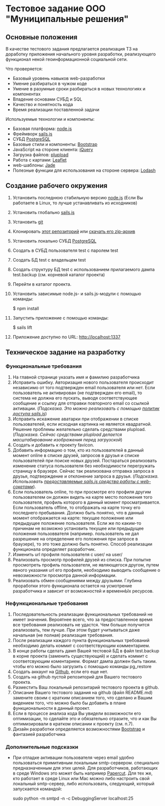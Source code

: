 # Тестовое задание ООО "Муниципальные решения"
## Основные положения
В качестве тестового задания предлагается реализация ТЗ на доработку приложения начального уровня разработки, реализующего функционал некой геоинформационной социальной сети.

Что проверяется:
- Базовый уровень навыков web-разработки
- Умение разбираться в чужом коде
- Умение в разумные сроки разбираться в новых технологиях и компонентах
- Владение основами СУБД и SQL
- Качество и понятность кода
- Время реализации поставленной задачи

Используемые технологии и компоненты:
- Базовая платформа: [node.js](https://nodejs.org)
- Фреймворк [sails.js](http://sailsjs.org)
- СУБД [PostgreSQL](http://www.postgresql.org)
- Базовые стили и компоненты: [Bootstrap](http://getbootstrap.com)
- JavaScript на стороне клиента: [iQuery](https://jquery.com)
- Загрузка файлов: [plupload](http://www.plupload.com)
- Работа с картами: [Leaflet](http://leafletjs.com)
- web-шаблоны: [Jade](http://jade-lang.com)
- Полезные функции для использования на стороне сервера: [Lodash](https://lodash.com)

## Создание рабочего окружения
1. Установить последнюю стабильную версию [node.js](https://nodejs.org) (Если Вы работаете в Linux, то лучше устанавливать из исходников)
2. Установить глобально [sails.js](http://sailsjs.org)
3. Установить [git](https://git-scm.com)
4. Клонировать [этот репозиторий](https://github.com/alexd1971/cloudmaps_test) или [скачать его zip-архив](https://github.com/alexd1971/cloudmaps_test/archive/master.zip)
5. Установить локально СУБД [PostgreSQL](http://www.postgresql.org)
6. Создать в СУБД пользователя test с паролем test
7. Создать БД test с владельцем test
8. Создать структуру БД test с использованием прилагаемого дампа test.backup (см. корневой каталог проекта)
9. Перейти в каталог проекта.
10. Установить зависимые node.js- и sails.js-модули с помощью команды: 
  
    $ npm install

11. Запустить приложение с помощью команды:  
  
    $ sails lift

12. Приложение доступно по URL: [http://localhost:1337](http://localhost:1337)

## Техническое задание на разработку
### Функциональные требования
1. На главной странице указать имя и фамилию разработчика
2. Исправить ошибку. Авторизация нового пользователя происходит независимо от того подтвержден email пользователя или нет. Если пользователь не активирован (не подтвержден его email), то система не должна его пускать, выводя соответствующее сообщение и ссылку для отправки повторного email со ссылкой активации. (*Подсказка. Это можно реализовать с помощью [политик доступа sails.js](http://sailsjs.org/documentation/concepts/policies)*)
3. Исправить искажение аватарки при отображении в списке пользователей, если исходная картинка не является квадратной. Решение проблемы желательно сделать средствами plupload. (*Подсказка. Сейчас средствами plupload делается масштабирование изображения перед загрузской*)
4. Создать и добавить к проекту favicon.
5. Добавить информацию о том, кто из пользователей в данный момент online в списке друзей, запросов в друзья и списке пользователей при поиске новых друзей. Постараться реализовать изменение статуса пользователя без необходимости перегружать страницу в браузере. Сейчас так реализована отправка запроса в друзья, подтверждение и отклонение запроса в друзья. (*Подсказка. Использовать [предоставляемые sails.js средства работы с web-сокетами](http://sailsjs.org/documentation/reference/web-sockets)*).
6. Если пользователь online, то при просмотре его профиля другим пользователем он должен видеть на карте место положения того пользователя, профиль которого в данный момент просматривается. Если пользователь offline, то отображать на карте точку его последнего пребывания. Должно быть понятно, что в данный момент отображается на карте: текущее положение или предыдущее положение пользователя. Если же по каким-то причинам не возможно установить текущее или предыдущее положения пользоввателя (например. пользователь не дал разрешение на определение его положения при запросе в браузере), то это тоже должно быть понятно. Способ реализации функционала определяет разработчик.
7. Изменить url профиля пользователя с user/<id> на user/<username>
8. Реализовать просмотр профилей друзей из списка. При попытке просмотреть профиль пользователя, не являющегося другом, путем явного указания url его профиля, необходимо выводить сообщение о невозможности просмотра данной информации.
9. Реализовать обмен сообщениями между друзьями. Глубина проработки этого функционала остается на усмотрение разработчика и зависит от возможностей и временнЫх ресурсов.

### Нефункциональные требования
1. Последовательность реализации функциональных требований не имеет значения. Вероятнее всего, что за предоставленное время все требования реализовать не удастся. Чем больше получится реализовать, тем лучше. При этом будет учитываться даже начальная (не полная) реализация требования.
2. После реализации каждого пункта функциональных требований необходимо делать коммит с соответствующим комментарием.
3. В конце работы сделать дамп Вашей тестовой БД в файл test.backup в корне проекта (заменить существующий) и сделать коммит с соответсвующим коментарием. Формат дампа должен быть таким. чтобы его можно было загрузить с помощью команды pg_restore
4. Создать аккаунт на [Github](https://github.com), если его еще нет.
5. Создать на github пустой репозиторий для Вашего тестового проекта.
6. Разместить Ваш локальный репозитарий тестового проекта в github.
7. Описание Вашего тестового задания на github (файл README.md) замените своим с кратким описанием того, что сделано и Вашим видением того, что можно было бы добавить в плане функциональности в данный проект.
8. Если в процессе анализа кода Вы увидели возможности его оптимизации, то сделайте это и обязательно отразите, что и как Вы оптимизировали в кратком описании к проекту (см. п.7).
9. Дизайн разработки определяется возможностями [Bootstrap](http://getbootstrap.com) и фантазией разработчика

### Дополнительные подсказки
- При отладке активации пользователя через email удобно пользоваться примитивным локальным smtp-сервером. специально предназначенным для этих целей. Для разработчиков, работающих в среде Windows это может быть например [Papercut](https://papercut.codeplex.com). Для тех же, кто работает в среде Linux или Mac можно либо настроить свой локальный smtp-сервер, либо использовать, следующий, который запускается командой:  

    sudo python -m smtpd -n -c DebuggingServer localhost:25


